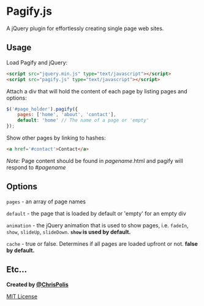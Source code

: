 # Pagify.js

A jQuery plugin for effortlessly creating single page web sites.

## Usage

Load Pagify and jQuery:

``` html
<script src="jquery.min.js" type="text/javascript"></script>
<script src="pagify.js" type="text/javascript"></script>
```

Attach a div that will hold the content of each page by listing pages and options:

``` js
$('#page_holder').pagify({
    pages: ['home', 'about', 'contact'],
    default: 'home' // The name of a page or 'empty'
});
```

Show other pages by linking to hashes:

``` html
<a href='#contact'>Contact</a>
```

_Note:_ Page content should be found in _pagename_.html and pagify will respond to #_pagename_

## Options

`pages` - an array of page names

`default` - the page that is loaded by default or 'empty' for an empty div

`animation` - the jQuery animation that is used to show pages, i.e. `fadeIn`, `show`, `slideUp`, `slideDown`. __`show` is used by default.__

`cache` - true or false. Determines if all pages are loaded upfront or not. __false by default.__

## Etc...

**Created by [@ChrisPolis](http://twitter.com/ChrisPolis)**

[MIT License](http://www.opensource.org/licenses/mit-license.php)

